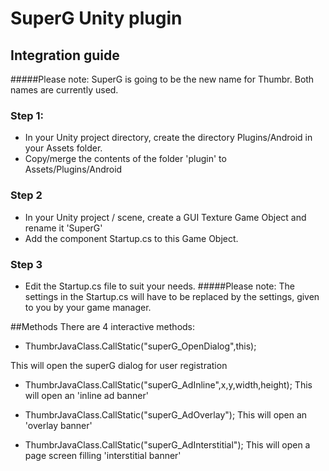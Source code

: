 SuperG Unity plugin
===================

Integration guide
----------------

#####Please note: SuperG is going to be the new name for Thumbr. Both names are currently used.

### Step 1: 
* In your Unity project directory, create the directory Plugins/Android in your Assets folder.
* Copy/merge the contents of the folder 'plugin' to Assets/Plugins/Android

### Step 2
* In your Unity project / scene, create a GUI Texture Game Object and rename it 'SuperG'
* Add the component Startup.cs to this Game Object.

### Step 3
* Edit the Startup.cs file to suit your needs.
#####Please note: The settings in the Startup.cs will have to be replaced by the settings, given to you by your game manager.

##Methods
There are 4 interactive methods:

* ThumbrJavaClass.CallStatic("superG_OpenDialog",this);

This will open the superG dialog for user registration

* ThumbrJavaClass.CallStatic("superG_AdInline",x,y,width,height);
This will open an 'inline ad banner'

* ThumbrJavaClass.CallStatic("superG_AdOverlay");
This will open an 'overlay banner'

* ThumbrJavaClass.CallStatic("superG_AdInterstitial");
This will open a page screen filling 'interstitial banner'